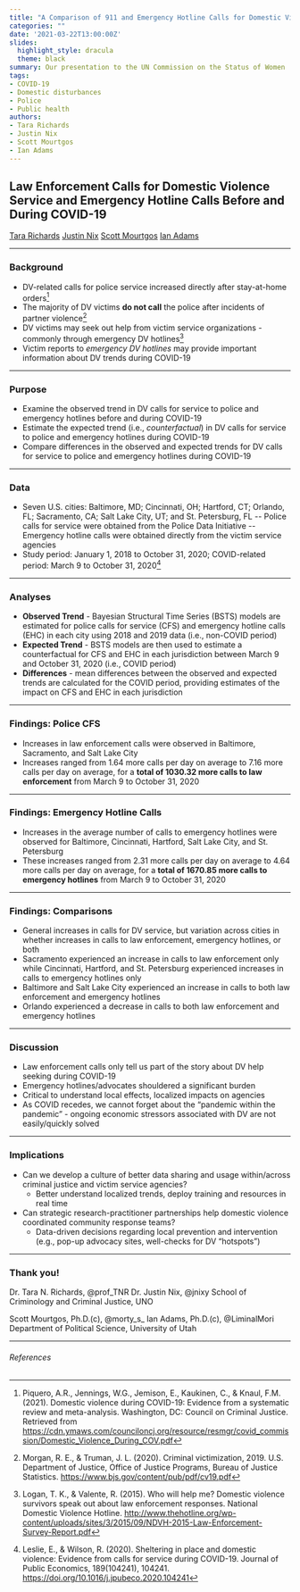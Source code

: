 ```yaml
---
title: "A Comparison of 911 and Emergency Hotline Calls for Domestic Violence Before and During COVID-19"
categories: ""
date: '2021-03-22T13:00:00Z'
slides:
  highlight_style: dracula
  theme: black
summary: Our presentation to the UN Commission on the Status of Women
tags:
- COVID-19
- Domestic disturbances
- Police
- Public health
authors:
- Tara Richards
- Justin Nix
- Scott Mourtgos
- Ian Adams
---
```


## Law Enforcement Calls for Domestic Violence Service and Emergency Hotline Calls Before and During COVID-19

[Tara Richards](https://twitter.com/Prof_TNR)
[Justin Nix](https://twitter.com/jnixy)
[Scott Mourtgos](https://twitter.com/morty_s_)
[Ian Adams](https://twitter.com/LiminalMori)

---

### Background

- DV-related calls for police service increased directly after stay-at-home orders[^1]
- The majority of DV victims **do not call** the police after incidents of partner violence[^2]
- DV victims may seek out help from victim service organizations - commonly through emergency DV hotlines[^3]
- Victim reports to *emergency DV hotlines* may provide important information about DV trends during COVID-19

---

### Purpose

- Examine the observed trend in DV calls for service to police and emergency hotlines before and during COVID-19
- Estimate the expected trend (i.e., *counterfactual*) in DV calls for service to police and emergency hotlines during COVID-19
- Compare differences in the observed and expected trends for DV calls for service to police and emergency hotlines during COVID-19

---

### Data

- Seven U.S. cities: Baltimore, MD; Cincinnati, OH; Hartford, CT; Orlando, FL; Sacramento, CA; Salt Lake City, UT; and St. Petersburg, FL
-- Police calls for service were obtained from the Police Data Initiative
-- Emergency hotline calls were obtained directly from the victim service agencies
- Study period: January 1, 2018 to October 31, 2020; COVID-related period: March 9 to October 31, 2020[^4]

---

### Analyses

- **Observed Trend** - Bayesian Structural Time Series (BSTS) models are estimated for police calls for service (CFS) and emergency hotline calls (EHC) in each city using 2018 and 2019 data (i.e., non-COVID period)
- **Expected Trend** - BSTS models are then used to estimate a counterfactual for CFS and EHC in each jurisdiction between March 9 and October 31, 2020 (i.e., COVID period)
- **Differences** - mean differences between the observed and expected trends are calculated for the COVID period, providing estimates of the impact on CFS and EHC in each jurisdiction

---

### Findings: Police CFS

- Increases in law enforcement calls were observed in Baltimore, Sacramento, and Salt Lake City
- Increases ranged from 1.64 more calls per day on average to 7.16 more calls per day on average, for a **total of 1030.32 more calls to law enforcement** from March 9 to October 31, 2020

---

### Findings: Emergency Hotline Calls

- Increases in the average number of calls to emergency hotlines were observed for Baltimore, Cincinnati, Hartford, Salt Lake City, and St. Petersburg
- These increases ranged from 2.31 more calls per day on average to 4.64 more calls per day on average, for a **total of 1670.85 more calls to emergency hotlines** from March 9 to October 31, 2020

---

### Findings: Comparisons

- General increases in calls for DV service, but variation across cities in whether increases in calls to law enforcement, emergency hotlines, or both
- Sacramento experienced an increase in calls to law enforcement only while Cincinnati, Hartford, and St. Petersburg experienced increases in calls to emergency hotlines only
- Baltimore and Salt Lake City experienced an increase in calls to both law enforcement and emergency hotlines
- Orlando experienced a decrease in calls to both law enforcement and emergency hotlines

---

### Discussion

- Law enforcement calls only tell us part of the story about DV help seeking during COVID-19
- Emergency hotlines/advocates shouldered a significant burden
- Critical to understand local effects, localized impacts on agencies
- As COVID recedes, we cannot forget about the “pandemic within the pandemic” - ongoing economic stressors associated with DV are not easily/quickly solved

---

### Implications

- Can we develop a culture of better data sharing and usage within/across criminal justice and victim service agencies?
  - Better understand localized trends, deploy training and resources in real time
- Can strategic research-practitioner partnerships help domestic violence coordinated community response teams?
  - Data-driven decisions regarding local prevention and intervention (e.g., pop-up advocacy sites, well-checks for DV “hotspots”)

---

### Thank you!

Dr. Tara N. Richards, @prof_TNR
Dr. Justin Nix, @jnixy
School of Criminology and Criminal Justice, UNO

Scott Mourtgos, Ph.D.(c), @morty_s_
Ian Adams, Ph.D.(c), @LiminalMori 
Department of Political Science, University of Utah

---

###### References

[^1]: Piquero, A.R., Jennings, W.G., Jemison, E., Kaukinen, C., & Knaul, F.M. (2021). Domestic violence during COVID-19: Evidence from a systematic review and meta-analysis. Washington, DC: Council on Criminal Justice. Retrieved from https://cdn.ymaws.com/counciloncj.org/resource/resmgr/covid_commission/Domestic_Violence_During_COV.pdf
[^2]: Morgan, R. E., & Truman, J. L. (2020). Criminal victimization, 2019. U.S. Department of Justice, Office of Justice Programs, Bureau of Justice Statistics. https://www.bjs.gov/content/pub/pdf/cv19.pdf
[^3]: Logan, T. K., & Valente, R. (2015). Who will help me? Domestic violence survivors speak out about law enforcement responses. National Domestic Violence Hotline. http://www.thehotline.org/wp-content/uploads/sites/3/2015/09/NDVH-2015-Law-Enforcement-Survey-Report.pdf
[^4]:  Leslie, E., & Wilson, R. (2020). Sheltering in place and domestic violence: Evidence from calls for service during COVID-19. Journal of Public Economics, 189(104241), 104241. https://doi.org/10.1016/j.jpubeco.2020.104241  
